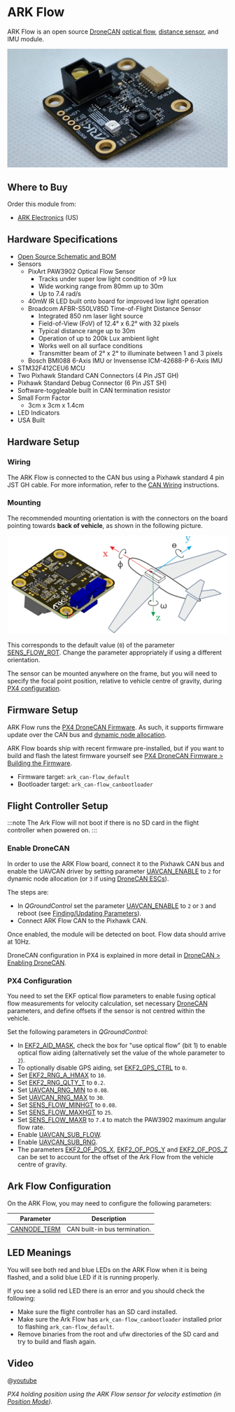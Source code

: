 # ARK Flow

ARK Flow is an open source [DroneCAN](README.md) [optical flow](../sensor/optical_flow.md), [distance sensor](../sensor/rangefinders.md), and IMU module.

![ARK Flow](../../assets/hardware/sensors/optical_flow/ark_flow.jpg)

## Where to Buy

Order this module from:

* [ARK Electronics](https://arkelectron.com/product/ark-flow/) (US)

## Hardware Specifications

- [Open Source Schematic and BOM](https://github.com/ARK-Electronics/ARK_Flow)
- Sensors
  - PixArt PAW3902 Optical Flow Sensor
    - Tracks under super low light condition of >9 lux
    - Wide working range from 80mm up to 30m
    - Up to 7.4 rad/s
  - 40mW IR LED built onto board for improved low light operation
  - Broadcom AFBR-S50LV85D Time-of-Flight Distance Sensor
    - Integrated 850 nm laser light source
    - Field-of-View (FoV) of 12.4° x 6.2° with 32 pixels
    - Typical distance range up to 30m
    - Operation of up to 200k Lux ambient light
    - Works well on all surface conditions
    - Transmitter beam of 2° x 2° to illuminate between 1 and 3 pixels
  - Bosch BMI088 6-Axis IMU or Invensense ICM-42688-P 6-Axis IMU
- STM32F412CEU6 MCU
- Two Pixhawk Standard CAN Connectors (4 Pin JST GH)
- Pixhawk Standard Debug Connector (6 Pin JST SH)
- Software-toggleable built in CAN termination resistor
- Small Form Factor
  - 3cm x 3cm x 1.4cm
- LED Indicators
- USA Built

## Hardware Setup

### Wiring

The ARK Flow is connected to the CAN bus using a Pixhawk standard 4 pin JST GH cable.
For more information, refer to the [CAN Wiring](../can/README.md#wiring) instructions.

### Mounting

The recommended mounting orientation is with the connectors on the board pointing towards **back of vehicle**, as shown in the following picture.

![ARK Flow align with Pixhawk](../../assets/hardware/sensors/optical_flow/ark_flow_orientation.png)

This corresponds to the default value (`0`) of the parameter [SENS_FLOW_ROT](../advanced_config/parameter_reference.md#SENS_FLOW_ROT).
Change the parameter appropriately if using a different orientation.

The sensor can be mounted anywhere on the frame, but you will need to specify the focal point position, relative to vehicle centre of gravity, during [PX4 configuration](#px4-configuration).

## Firmware Setup

ARK Flow runs the [PX4 DroneCAN Firmware](px4_cannode_fw.md).
As such, it supports firmware update over the CAN bus and [dynamic node allocation](README.md#node-id).

ARK Flow boards ship with recent firmware pre-installed, but if you want to build and flash the latest firmware yourself see [PX4 DroneCAN Firmware > Building the Firmware](px4_cannode_fw.md#building-the-firmware).

- Firmware target: `ark_can-flow_default`
- Bootloader target: `ark_can-flow_canbootloader`

## Flight Controller Setup

:::note
The Ark Flow will not boot if there is no SD card in the flight controller when powered on.
:::

### Enable DroneCAN

In order to use the ARK Flow board, connect it to the Pixhawk CAN bus and enable the UAVCAN driver by setting parameter [UAVCAN_ENABLE](../advanced_config/parameter_reference.md#UAVCAN_ENABLE) to `2` for dynamic node allocation (or `3` if using [DroneCAN ESCs](../dronecan/escs.md)).

The steps are:

- In *QGroundControl* set the parameter [UAVCAN_ENABLE](../advanced_config/parameter_reference.md#UAVCAN_ENABLE) to `2` or `3` and reboot (see [Finding/Updating Parameters](../advanced_config/parameters.md)).
- Connect ARK Flow CAN to the Pixhawk CAN.

Once enabled, the module will be detected on boot.
Flow data should arrive at 10Hz.

DroneCAN configuration in PX4 is explained in more detail in [DroneCAN > Enabling DroneCAN](../dronecan/README.md#enabling-dronecan).

### PX4 Configuration

You need to set the EKF optical flow parameters to enable fusing optical flow measurements for velocity calculation, set necessary [DroneCAN](README.md) parameters, and define offsets if the sensor is not centred within the vehicle.

Set the following parameters in *QGroundControl*:
- In [EKF2_AID_MASK](../advanced_config/parameter_reference.md#EKF2_AID_MASK), check the box for "use optical flow" (bit 1) to enable optical flow aiding (alternatively set the value of the whole parameter to `2`).
- To optionally disable GPS aiding, set [EKF2_GPS_CTRL](../advanced_config/parameter_reference.md#EKF2_GPS_CTRL) to `0`.
- Set [EKF2_RNG_A_HMAX](../advanced_config/parameter_reference.md#EKF2_RNG_A_HMAX) to `10`.
- Set [EKF2_RNG_QLTY_T](../advanced_config/parameter_reference.md#EKF2_RNG_QLTY_T) to `0.2`.
- Set [UAVCAN_RNG_MIN](../advanced_config/parameter_reference.md#UAVCAN_RNG_MIN) to `0.08`.
- Set [UAVCAN_RNG_MAX](../advanced_config/parameter_reference.md#UAVCAN_RNG_MAX) to `30`.
- Set [SENS_FLOW_MINHGT](../advanced_config/parameter_reference.md#SENS_FLOW_MINHGT) to `0.08`.
- Set [SENS_FLOW_MAXHGT](../advanced_config/parameter_reference.md#SENS_FLOW_MAXHGT) to `25`.
- Set [SENS_FLOW_MAXR](../advanced_config/parameter_reference.md#SENS_FLOW_MAXR) to `7.4` to match the PAW3902 maximum angular flow rate.
- Enable [UAVCAN_SUB_FLOW](../advanced_config/parameter_reference.md#UAVCAN_SUB_FLOW).
- Enable [UAVCAN_SUB_RNG](../advanced_config/parameter_reference.md#UAVCAN_SUB_RNG).
- The parameters [EKF2_OF_POS_X](../advanced_config/parameter_reference.md#EKF2_OF_POS_X), [EKF2_OF_POS_Y](../advanced_config/parameter_reference.md#EKF2_OF_POS_Y) and [EKF2_OF_POS_Z](../advanced_config/parameter_reference.md#EKF2_OF_POS_Z) can be set to account for the offset of the Ark Flow from the vehicle centre of gravity.

## Ark Flow Configuration

On the ARK Flow, you may need to configure the following parameters:

Parameter | Description
--- | ---
<a id="CANNODE_TERM"></a>[CANNODE_TERM](../advanced_config/parameter_reference.md#CANNODE_TERM) | CAN built-in bus termination.

## LED Meanings

You will see both red and blue LEDs on the ARK Flow when it is being flashed, and a solid blue LED if it is running properly.

If you see a solid red LED there is an error and you should check the following:

- Make sure the flight controller has an SD card installed.
- Make sure the Ark Flow has `ark_can-flow_canbootloader` installed prior to flashing `ark_can-flow_default`.
- Remove binaries from the root and ufw directories of the SD card and try to build and flash again.

## Video

@[youtube](https://www.youtube.com/watch?v=SAbRe1fi7bU&list=PLUepQApgwSozmwhOo-dXnN33i2nBEl1c0)
<!-- ARK Flow with PX4 Optical Flow Position Hold: 20210605 -->
*PX4 holding position using the ARK Flow sensor for velocity estimation (in [Position Mode](../flight_modes/position_mc.md)).* 
